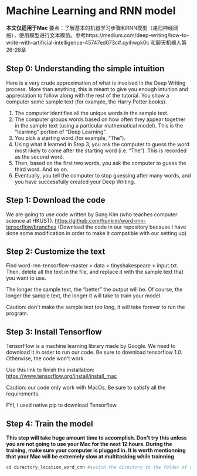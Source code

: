 # Machine Learning and RNN model
**本文仅适用于Mac**
要点：了解基本的机器学习步骤和RNN模型（递归神经网络），使用模型进行文本模仿。参考https://medium.com/deep-writing/how-to-write-with-artificial-intelligence-45747ed073c#.qyihwpk0c 和聊天机器人第26-28章
## Step 0: Understanding the simple intuition
Here is a very crude approximation of what is involved in the Deep Writing process. More than anything, this is meant to give you enough intuition and appreciation to follow along with the rest of the tutorial.
You show a computer some sample text (for example, the Harry Potter books).

1. The computer identifies all the unique words in the sample text.
2. The computer groups words based on how often they appear together in the sample text (using a particular mathematical model). This is the “learning” portion of “Deep Learning”.
3. You pick a starting word (for example, “The”).
4. Using what it learned in Step 3, you ask the computer to guess the word most likely to come after the starting word (i.e. “The”). This is recorded as the second word.
5. Then, based on the first two words, you ask the computer to guess the third word. And so on.
6. Eventually, you tell the computer to stop guessing after many words, and you have successfully created your Deep Writing.

## Step 1: Download the code
We are going to use code written by Sung Kim (who teaches computer science at HKUST). https://github.com/hunkim/word-rnn-tensorflow/branches (Download the code in our repository because I have done some modification in order to make it compatible with our setting up)

## Step 2: Customize the text
Find word-rnn-tensorflow-master > data > tinyshakespeare > input.txt. Then, delete all the text in the file, and replace it with the sample text that you want to use.

The longer the sample text, the “better” the output will be. Of course, the longer the sample text, the longer it will take to train your model. 

Caution: don't make the sample text too long, it will take forever to run the program. 

## Step 3: Install Tensorflow
TensorFlow is a machine learning library made by Google. We need to download it in order to run our code. Be sure to download tensorflow 1.0. Otherwise, the code won't work. 

Use this link to finish the installation: https://www.tensorflow.org/install/install_mac

Caution: our code only work with MacOs, Be sure to satisfy all the requirements. 

FYI, I used native pip to download Tensorflow. 

## Step 4: Train the model
**This step will take huge amount time to accomplish. Don't try this unless you are not going to use your Mac for the next 12 hours. During the training, make sure your computer is plugged in. It is worth mentionning that your Mac will be extremely slow at multitasking while trainning**

```python
cd directory_location_word_cnn #switch the directory to the folder of rnn model
```


